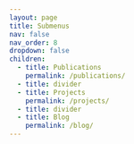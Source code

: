 ```yaml
---
layout: page
title: Submenus
nav: false
nav_order: 8
dropdown: false
children:
  - title: Publications
    permalink: /publications/
  - title: divider
  - title: Projects
    permalink: /projects/
  - title: divider
  - title: Blog
    permalink: /blog/
---
```

